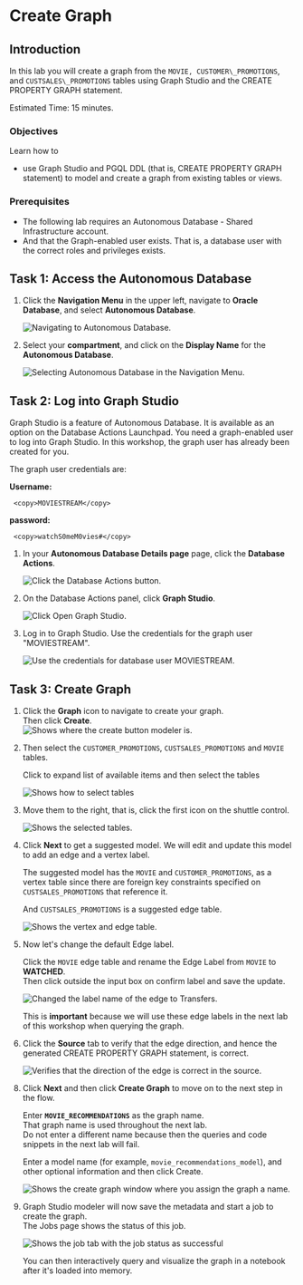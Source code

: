 # Create Graph

## Introduction

In this lab you will create a graph from the `MOVIE, CUSTOMER\_PROMOTIONS`, and `CUSTSALES\_PROMOTIONS` tables using Graph Studio and the CREATE PROPERTY GRAPH statement.

Estimated Time: 15 minutes.

### Objectives

Learn how to
- use Graph Studio and PGQL DDL (that is, CREATE PROPERTY GRAPH statement) to model and create a graph from existing tables or views.

### Prerequisites

- The following lab requires an Autonomous Database - Shared Infrastructure account.
- And that the Graph-enabled user exists. That is, a database user with the correct roles and privileges exists.

## Task 1: Access the Autonomous Database 

1. Click the **Navigation Menu** in the upper left, navigate to **Oracle Database**, and select **Autonomous Database**.

    ![Navigating to Autonomous Database.](images/navigation-menu.png " ") 

2. Select your **compartment**, and click on the **Display Name** for the **Autonomous Database**. 

    ![Selecting Autonomous Database in the Navigation Menu.](images/select-autonomous-database.png " ") 

## Task 2: Log into Graph Studio

Graph Studio is a feature of Autonomous Database. It is available as an option on the Database Actions Launchpad. You need a graph-enabled user to log into Graph Studio. In this workshop, the graph user has already been created for you.

The graph user credentials are: 

**Username:** 


     <copy>MOVIESTREAM</copy>


**password:**


     <copy>watchS0meM0vies#</copy>

1. In your **Autonomous Database Details page** page, click the **Database Actions**.

    ![Click the Database Actions button.](images/click-database-actions.png " ")    

2. On the Database Actions panel, click **Graph Studio**.

    ![Click Open Graph Studio.](images/graphstudiofixed.png " ")

3. Log in to Graph Studio. Use the credentials for the graph user "MOVIESTREAM".

    ![Use the credentials for database user MOVIESTREAM.](images/graph-login.png " ")

## Task 3: Create Graph

1. Click the **Graph** icon to navigate to create your graph.  
    Then click **Create**.  
    ![Shows where the create button modeler is.](images/graph-create-button.png " ")  

2. Then select the `CUSTOMER_PROMOTIONS`, `CUSTSALES_PROMOTIONS` and `MOVIE` tables.

    Click to expand list of available items and then select the tables

    ![Shows how to select tables](./images/selected-tables.png " ")

3. Move them to the right, that is, click the first icon on the shuttle control.   

    ![Shows the selected tables.](./images/select-tables.png " ")

4.  Click **Next** to get a suggested model. We will edit and update this model to add an edge and a vertex label.  

    The suggested model has the `MOVIE` and `CUSTOMER_PROMOTIONS`, as a vertex table since there are foreign key constraints specified on `CUSTSALES_PROMOTIONS` that reference it.   

    And `CUSTSALES_PROMOTIONS` is a suggested edge table.

    ![Shows the vertex and edge table.](./images/create-graph-suggested-model.png " ")    


5.  Now let's change the default Edge label.   

    Click the `MOVIE` edge table and rename the Edge Label from `MOVIE` to **WATCHED**.  
    Then click outside the input box on confirm label and save the update.  

    ![Changed the label name of the edge to Transfers.](images/edit-edge-label.png " ")  

    This is **important** because we will use these edge labels in the next lab of this workshop when querying the graph.  

6. Click the **Source** tab to verify that the edge direction, and hence the generated CREATE PROPERTY GRAPH statement, is correct.

    ![Verifies that the direction of the edge is correct in the source.](images/generated-cpg-statement.png " ")  

<!---
  **An alternate approach:** In the earlier Step 5 you could have just updated the CREATE PROPERTY GRAPH statement and saved the updates. That is, you could have just replaced the existing statement with the following one which specifies that the SOURCE KEY is  `from_acct_id`  and the DESTINATION KEY is `to_acct_id`.  

    ```
    -- This is not required if you used swap edge in UI to fix the edge direction.
    -- This is only to illustrate an alternate approach.
    <copy>
    CREATE PROPERTY GRAPH bank_graph
        VERTEX TABLES (
            BANK_ACCOUNTS as ACCOUNTS
            KEY (ACCT_ID)
            LABEL ACCOUNTS
            PROPERTIES (ACCT_ID, NAME)
        )
        EDGE TABLES (
            BANK_TXNS
            KEY (FROM_ACCT_ID, TO_ACCT_ID, AMOUNT)
            SOURCE KEY (FROM_ACCT_ID) REFERENCES ACCOUNTS
            DESTINATION KEY (TO_ACCT_ID) REFERENCES ACCOUNTS
            LABEL TRANSFERS
            PROPERTIES (AMOUNT, DESCRIPTION)
        )
    </copy>
    ```

   ![ALT text is not available for this image](images/correct-ddl-save.png " " )  

   **Important:** Click the **Save** (floppy disk icon) to commit the changes.
--->

8. Click **Next** and then click **Create Graph** to move on to the next step in the flow.   

    Enter **`MOVIE_RECOMMENDATIONS`** as the graph name.  
    That graph name is used throughout the next lab.  
    Do not enter a different name because then the queries and code snippets in the next lab will fail.  

    Enter a model name (for example, `movie_recommendations_model`), and other optional information and then click Create.
  
    ![Shows the create graph window where you assign the graph a name.](./images/create-graph-dialog.png " ")

9. Graph Studio modeler will now save the metadata and start a job to create the graph.  
    The Jobs page shows the status of this job.

    ![Shows the job tab with the job status as successful](./images/jobs-create-graph.png " ")  

    You can then interactively query and visualize the graph in a notebook after it's loaded into memory.

   <!---
   ## Task 2: Load a graph into memory

   The MOVIE_RECOMMENDATIONS graph has been created for you from the tables CUSTOMER\_PROMOTIONS, CUSTSALES\_PROMOTIONS, and MOVIE (as explained earlier).  You will now load this graph from the database into the in-memory graph server.  

   1. Click the **Graphs** icon.

       ![Click the Graphs icon](images/task2step1.png " ")

       You will see that the MOVIE_RECOMMENDATIONS graph is available.

       ![See the list of graphs](images/task2step2.png " ")

   2. Click the **3 dots** on the right and click **Load Graph Into Memory**.

       ![Expand the 3 dots on the right](images/task2step3.png " ")

   3. Accept the defaults and click **Yes**.  

       ![Click Yes](images/task2step4.png " ")

       Next see that the load into memory is in progress:  

       ![See the load into memory In Progress](images/task2step5.png " ")

       About two minutes later the load job should complete successfully.

       ![See the load job completed](images/task2step6.png " ")

       **Note:** If the load into memory fails, retry Steps 2 and 3.

    Click the Graphs icon again to see that the graph is now in memory.  

       ![See the graph loaded into memory](images/task2step7.png " ")
--->

## Acknowledgements
* **Author** - Melli Annamalai, Product Manager, Oracle Spatial and Graph
* **Contributors** -  Jayant Sharma
* **Last Updated By/Date** - Ramu Murakami Gutierrez, Product Manager, Oracle Spatial and Graph, February 2023